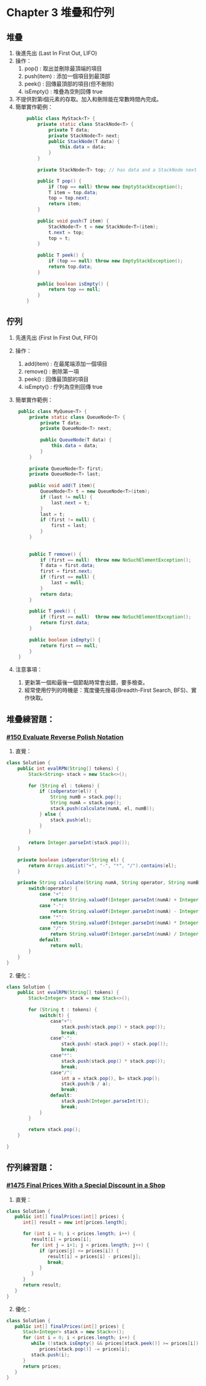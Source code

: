 # Chapter 3 堆疊和佇列
## 堆疊
1. 後進先出 (Last In First Out, LIFO)
2. 操作：
   1. pop() : 取出並刪除最頂端的項目
   2. push(item) : 添加一個項目到最頂部
   3. peek() : 回傳最頂部的項目(但不刪除)
   4. isEmpty() : 堆疊為空則回傳 true
3. 不提供對第i個元素的存取。加入和刪除能在常數時間內完成。
4. 簡單實作範例：
    ```java
        public class MyStack<T> {
            private static class StackNode<T> {
                private T data;
                private StackNode<T> next;
                public StackNode(T data) {
                    this.data = data;
                }
            }
        
            private StackNode<T> top; // has data and a StackNode next
   
            public T pop() {
                if (top == null) throw new EmptyStackException();
                T item = top.data;
                top = top.next;
                return item;
            }
        
            public void push(T item) {
                StackNode<T> t = new StackNode<T>(item);
                t.next = top;
                top = t;
            }
        
            public T peek() {
                if (top == null) throw new EmptyStackException();
                return top.data;
            }
        
            public boolean isEmpty() {
                return top == null;
            }
        }
    ```
   
## 佇列
1. 先進先出 (First In First Out, FIFO)
2. 操作：
   1. add(item) : 在最尾端添加一個項目
   2. remove() : 刪除第一項
   3. peek() : 回傳最頂部的項目
   4. isEmpty() : 佇列為空則回傳 true
3. 簡單實作範例：
   ```java
    public class MyQueue<T> {
        private static class QueueNode<T> {
            private T data;
            private QueueNode<T> next;
    
            public QueueNode(T data) {
                this.data = data;
            }
        }
        
        private QueueNode<T> first;
        private QueueNode<T> last;
        
        public void add(T item){
            QueueNode<T> t = new QueueNode<T>(item);
            if (last != null) {
                last.next = t;
            }
            last = t;
            if (first != null) {
                first = last;
            }
        }
        
        
        public T remove() {
            if (first == null)  throw new NoSuchElementException();
            T data = first.data;
            first = first.next;
            if (first == null) {
                last = null;
            }
            return data;
        }
        
        public T peek() {
            if (first == null)  throw new NoSuchElementException();
            return first.data;
        }
        
        public boolean isEmpty() {
            return first == null;
        }
    }
   ```
   
4. 注意事項：
   1. 更新第一個和最後一個節點時常會出錯，要多檢查。
   2. 經常使用佇列的時機是：寬度優先搜尋(Breadth-First Search, BFS)、實作快取。


## 堆疊練習題： 
### [#150 Evaluate Reverse Polish Notation](https://leetcode.com/problems/evaluate-reverse-polish-notation/)
1. 直覺：
```java
class Solution {
    public int evalRPN(String[] tokens) {
        Stack<String> stack = new Stack<>();
        
        for (String el : tokens) {
            if (isOperator(el)) {
                String numB = stack.pop();
                String numA = stack.pop();
                stack.push(calculate(numA, el, numB));
            } else {
                stack.push(el);
            }
        }
        
        return Integer.parseInt(stack.pop());
    }
    
    private boolean isOperator(String el) {
        return Arrays.asList("+", "-", "*", "/").contains(el);
    }
    
    private String calculate(String numA, String operator, String numB) {
        switch(operator) {
            case "+":
                return String.valueOf(Integer.parseInt(numA) + Integer.parseInt(numB));
            case "-":
                return String.valueOf(Integer.parseInt(numA) - Integer.parseInt(numB));
            case "*":
                return String.valueOf(Integer.parseInt(numA) * Integer.parseInt(numB));
            case "/":
                return String.valueOf(Integer.parseInt(numA) / Integer.parseInt(numB));
            default:
                return null;
        }
    }
}
```

2. 優化：
```java
class Solution {
    public int evalRPN(String[] tokens) {
        Stack<Integer> stack = new Stack<>();
        
        for (String t : tokens) {
            switch(t) {
                case"+":
                    stack.push(stack.pop() + stack.pop());
                    break;
                case"-":
                    stack.push(-stack.pop() + stack.pop());
                    break;
                case"*":
                    stack.push(stack.pop() * stack.pop());
                    break;
                case"/":
                    int a = stack.pop(), b= stack.pop();
                    stack.push(b / a);
                    break;
                default:
                    stack.push(Integer.parseInt(t));
                    break;
            }
        }
        
        return stack.pop();
    }   
    
}
```

## 佇列練習題：
### [#1475 Final Prices With a Special Discount in a Shop](https://leetcode.com/problems/final-prices-with-a-special-discount-in-a-shop/)
1. 直覺：
```java
class Solution {
   public int[] finalPrices(int[] prices) {
      int[] result = new int[prices.length];

      for (int i = 0; i < prices.length; i++) {
         result[i] = prices[i];
         for (int j = i+1; j < prices.length; j++) {
            if (prices[j] <= prices[i]) {
               result[i] = prices[i] - prices[j];
               break;
            }
         }
      }
      return result;
   }
}
```

2. 優化：
```java
class Solution {
   public int[] finalPrices(int[] prices) {
      Stack<Integer> stack = new Stack<>();
      for (int i = 0; i < prices.length; i++) {
         while (!stack.isEmpty() && prices[stack.peek()] >= prices[i])
            prices[stack.pop()] -= prices[i];
         stack.push(i);
      }
      return prices;
   }
}
```